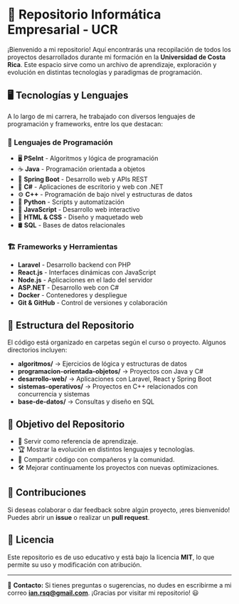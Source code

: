# 🚀 Repositorio Informática Empresarial - UCR

¡Bienvenido a mi repositorio! Aquí encontrarás una recopilación de todos los proyectos desarrollados durante mi formación en la **Universidad de Costa Rica**. Este espacio sirve como un archivo de aprendizaje, exploración y evolución en distintas tecnologías y paradigmas de programación.

## 🖥️ Tecnologías y Lenguajes
A lo largo de mi carrera, he trabajado con diversos lenguajes de programación y frameworks, entre los que destacan:

### 🔹 Lenguajes de Programación
- 🖥️ **PSeInt** - Algoritmos y lógica de programación
- ☕ **Java** - Programación orientada a objetos
- 🌱 **Spring Boot** - Desarrollo web y APIs REST
- 🎯 **C#** - Aplicaciones de escritorio y web con .NET
- ⚙️ **C++** - Programación de bajo nivel y estructuras de datos
- 🐍 **Python** - Scripts y automatización
- 📜 **JavaScript** - Desarrollo web interactivo
- 📝 **HTML & CSS** - Diseño y maquetado web
- 🛢️ **SQL** - Bases de datos relacionales

### 🏗️ Frameworks y Herramientas
- **Laravel** - Desarrollo backend con PHP
- **React.js** - Interfaces dinámicas con JavaScript
- **Node.js** - Aplicaciones en el lado del servidor
- **ASP.NET** - Desarrollo web con C#
- **Docker** - Contenedores y despliegue
- **Git & GitHub** - Control de versiones y colaboración

## 📂 Estructura del Repositorio
El código está organizado en carpetas según el curso o proyecto. Algunos directorios incluyen:
- **algoritmos/** → Ejercicios de lógica y estructuras de datos
- **programacion-orientada-objetos/** → Proyectos con Java y C#
- **desarrollo-web/** → Aplicaciones con Laravel, React y Spring Boot
- **sistemas-operativos/** → Proyectos en C++ relacionados con concurrencia y sistemas
- **base-de-datos/** → Consultas y diseño en SQL

## 📌 Objetivo del Repositorio
- 📖 Servir como referencia de aprendizaje.
- 🏆 Mostrar la evolución en distintos lenguajes y tecnologías.
- 🔗 Compartir código con compañeros y la comunidad.
- 🛠️ Mejorar continuamente los proyectos con nuevas optimizaciones.

## 🤝 Contribuciones
Si deseas colaborar o dar feedback sobre algún proyecto, ¡eres bienvenido! Puedes abrir un **issue** o realizar un **pull request**.

## 📜 Licencia
Este repositorio es de uso educativo y está bajo la licencia **MIT**, lo que permite su uso y modificación con atribución.

---

📧 **Contacto:** Si tienes preguntas o sugerencias, no dudes en escribirme a mi correo **ian.rsq@gmail.com**. ¡Gracias por visitar mi repositorio! 😃

